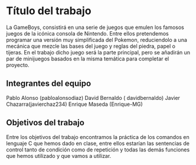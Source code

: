 # Título del trabajo
La GameBoys, consistirá en una serie de juegos que emulen los famosos juegos de la icónica consola de Nintendo. Entre ellos pretendemos programar una versión muy simplificada del Pokemon, reduciendolo a una mecánica que mezcle las bases del juego y reglas del piedra, papel o tijeras. En el trabajo dicho juego será la parte principal, pero se añadirán un par de minijuegos basados en la misma temática para completar el proyecto.

## Integrantes del equipo

Pablo Alonso (pabloalonsodiaz)
David  Bernaldo ( davidbernaldo)
Javier Chazarra(javierchaz234)
Enrique Maseda  (Enrique-MG)

## Objetivos del trabajo
Entre los objetivos del trabajo encontramos la práctica de los comandos en lenguaje C que hemos dado en clase, entre ellos estarían las sentencias de control tanto de condición como de repetición y todas las demás funciones que hemos utilizado y que vamos a utilizar.
